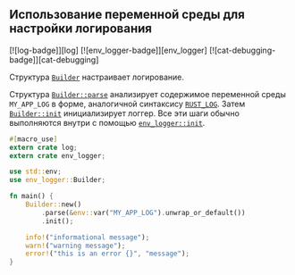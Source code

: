 ## Использование переменной среды для настройки логирования

[![log-badge]][log] [![env_logger-badge]][env_logger] [![cat-debugging-badge]][cat-debugging]

Структура [`Builder`](https://docs.rs/env_logger/*/env_logger/struct.Builder.html) настраивает логирование.

Структура [`Builder::parse`](https://docs.rs/env_logger/*/env_logger/struct.Builder.html#method.parse) анализирует содержимое переменной среды `MY_APP_LOG` в форме, аналогичной синтаксису [`RUST_LOG`](https://docs.rs/env_logger/*/env_logger/#enabling-logging). Затем [`Builder::init`](https://docs.rs/env_logger/*/env_logger/struct.Builder.html#method.init) инициализирует логгер. Все эти шаги обычно выполняются внутри с помощью [`env_logger::init`](https://docs.rs/env_logger/*/env_logger/fn.init.html).

```rust
#[macro_use]
extern crate log;
extern crate env_logger;

use std::env;
use env_logger::Builder;

fn main() {
    Builder::new()
        .parse(&env::var("MY_APP_LOG").unwrap_or_default())
        .init();

    info!("informational message");
    warn!("warning message");
    error!("this is an error {}", "message");
}
```


